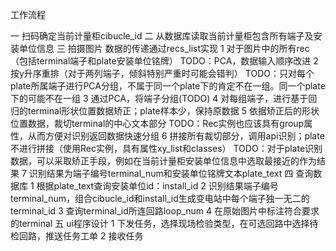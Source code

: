 工作流程

一 扫码确定当前计量柜cibucle_id
二 从数据库读取当前计量柜包含所有端子及安装单位信息
三 拍摄图片
	数据的传递通过recs_list实现
	1 对于图片中的所有rec（包括terminal端子和plate安装单位铭牌）
	TODO：PCA，数据输入顺序改进
	2 按y升序重排（对于两列端子，倾斜特别严重时可能会错判）
	TODO：只对每个plate所属端子进行PCA分组，不属于同一个plate下的肯定不在一组。同一个plate下的可能不在一组
	3 通过PCA，将端子分组(TODO)
	4 对每组端子，进行基于回归的terminal形状位置数据矫正；plate样本少，保持原数据
	5 依据矫正后的形状位置数据，裁切terminal的中心文本部分
	TODO：Rec实例也应该具有group属性，从而方便对识别返回数据快速分组
	6 拼接所有裁切部分，调用api识别；plate不进行拼接（使用Rec实例，具有属性xy_list和classes）
	TODO：对于plate识别数据，可以采取矫正手段，例如在当前计量柜安装单位信息中选取最接近的作为结果
	7 识别结果为端子编号terminal_num和安装单位铭牌文本plate_text
四 查询数据库
	1 根据plate_text查询安装单位id：install_id
	2 识别结果端子编号terminal_num，组合cibucle_id和install_id生成变电站中每个端子独一无二的terminal_id
	3 查询terminal_id所连回路loop_num
	4 在原始图片中标注符合要求的terminal
五 ui程序设计
	1 下发任务，选择现场检验类型，在可选回路中选择待检回路，推送任务工单
	2 接收任务
